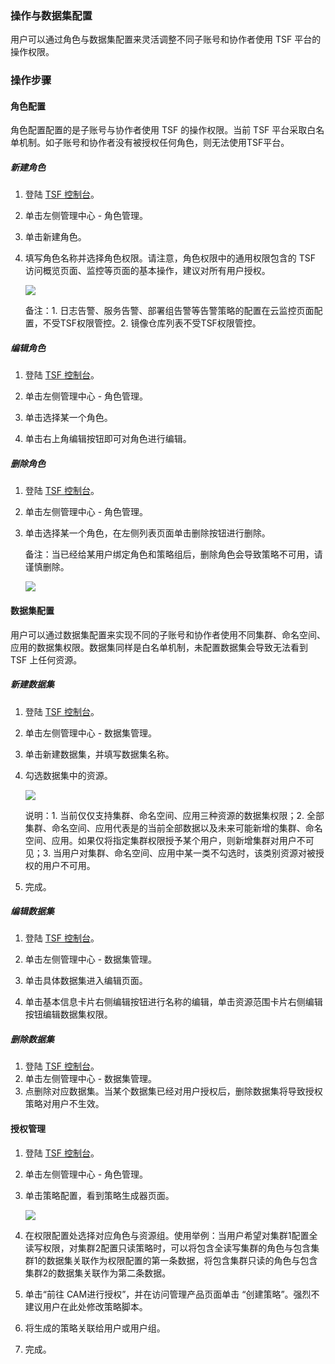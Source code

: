 ### 操作与数据集配置

用户可以通过角色与数据集配置来灵活调整不同子账号和协作者使用 TSF 平台的操作权限。

### 操作步骤

#### 角色配置

角色配置配置的是子账号与协作者使用 TSF 的操作权限。当前 TSF 平台采取白名单机制。如子账号和协作者没有被授权任何角色，则无法使用TSF平台。

##### 新建角色

1. 登陆 [TSF 控制台](https://console.cloud.tencent.com/tsf/role?rid=19)。

2. 单击左侧管理中心 - 角色管理。

3. 单击新建角色。

4. 填写角色名称并选择角色权限。请注意，角色权限中的通用权限包含的 TSF 访问概览页面、监控等页面的基本操作，建议对所有用户授权。

   ![](https://main.qcloudimg.com/raw/aeff85265c2ae6aece10ed6d5e678121.png)

   备注：1. 日志告警、服务告警、部署组告警等告警策略的配置在云监控页面配置，不受TSF权限管控。2. 镜像仓库列表不受TSF权限管控。



##### 编辑角色

1. 登陆 [TSF 控制台](https://console.cloud.tencent.com/tsf/role?rid=19)。

2. 单击左侧管理中心 - 角色管理。

3. 单击选择某一个角色。

4. 单击右上角编辑按钮即可对角色进行编辑。


##### 删除角色

1. 登陆 [TSF 控制台](https://console.cloud.tencent.com/tsf/role?rid=19)。

2. 单击左侧管理中心 - 角色管理。

3. 单击选择某一个角色，在左侧列表页面单击删除按钮进行删除。

   备注：当已经给某用户绑定角色和策略组后，删除角色会导致策略不可用，请谨慎删除。

   ![](https://main.qcloudimg.com/raw/cb59d7bf1340d911fa317160a3ddf7b0.png)



#### 数据集配置

用户可以通过数据集配置来实现不同的子账号和协作者使用不同集群、命名空间、应用的数据集权限。数据集同样是白名单机制，未配置数据集会导致无法看到 TSF 上任何资源。

##### 新建数据集

1. 登陆 [TSF 控制台](https://console.cloud.tencent.com/tsf/role?rid=19)。

2. 单击左侧管理中心 - 数据集管理。

3. 单击新建数据集，并填写数据集名称。

4. 勾选数据集中的资源。

   ![](https://main.qcloudimg.com/raw/069f35c8486d244cefbaf29dde741d33.png)

   说明：1. 当前仅仅支持集群、命名空间、应用三种资源的数据集权限；2. 全部集群、命名空间、应用代表是的当前全部数据以及未来可能新增的集群、命名空间、应用。如果仅将指定集群权限授予某个用户，则新增集群对用户不可见；3. 当用户对集群、命名空间、应用中某一类不勾选时，该类别资源对被授权的用户不可用。

5. 完成。



##### 编辑数据集

1. 登陆 [TSF 控制台](https://console.cloud.tencent.com/tsf/role?rid=19)。

2. 单击左侧管理中心 - 数据集管理。

3. 单击具体数据集进入编辑页面。

4. 单击基本信息卡片右侧编辑按钮进行名称的编辑，单击资源范围卡片右侧编辑按钮编辑数据集权限。


##### 删除数据集

1. 登陆 [TSF 控制台](https://console.cloud.tencent.com/tsf/role?rid=19)。
2. 单击左侧管理中心 - 数据集管理。
3. 点删除对应数据集。当某个数据集已经对用户授权后，删除数据集将导致授权策略对用户不生效。



#### 授权管理

1. 登陆 [TSF 控制台](https://console.cloud.tencent.com/tsf/role?rid=19)。

2. 单击左侧管理中心 - 角色管理。

3. 单击策略配置，看到策略生成器页面。

   ![](https://main.qcloudimg.com/raw/bec98466abf74f26a3cb7d3affca611e.png)

4. 在权限配置处选择对应角色与资源组。使用举例：当用户希望对集群1配置全读写权限，对集群2配置只读策略时，可以将包含全读写集群的角色与包含集群1的数据集关联作为权限配置的第一条数据，将包含集群只读的角色与包含集群2的数据集关联作为第二条数据。

5. 单击“前往 CAM进行授权”，并在访问管理产品页面单击 “创建策略”。强烈不建议用户在此处修改策略脚本。

6. 将生成的策略关联给用户或用户组。

7. 完成。






















